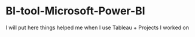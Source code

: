 # BI-tool-Microsoft-Power-BI
I will put here things helped me when I use Tableau + Projects I worked on  
